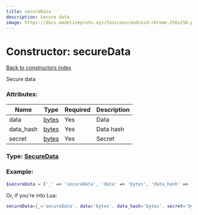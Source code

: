 ```yaml
---
title: secureData
description: Secure data
image: https://docs.madelineproto.xyz/favicons/android-chrome-256x256.png
---
```

# Constructor: secureData  
[Back to constructors index](index.md)



Secure data

### Attributes:

| Name     |    Type       | Required | Description |
|----------|---------------|----------|-------------|
|data|[bytes](../types/bytes.md) | Yes|Data|
|data\_hash|[bytes](../types/bytes.md) | Yes|Data hash|
|secret|[bytes](../types/bytes.md) | Yes|Secret|



### Type: [SecureData](../types/SecureData.md)


### Example:

```php
$secureData = ['_' => 'secureData', 'data' => 'bytes', 'data_hash' => 'bytes', 'secret' => 'bytes'];
```  


Or, if you're into Lua:

```lua
secureData={_='secureData', data='bytes', data_hash='bytes', secret='bytes'}

```



